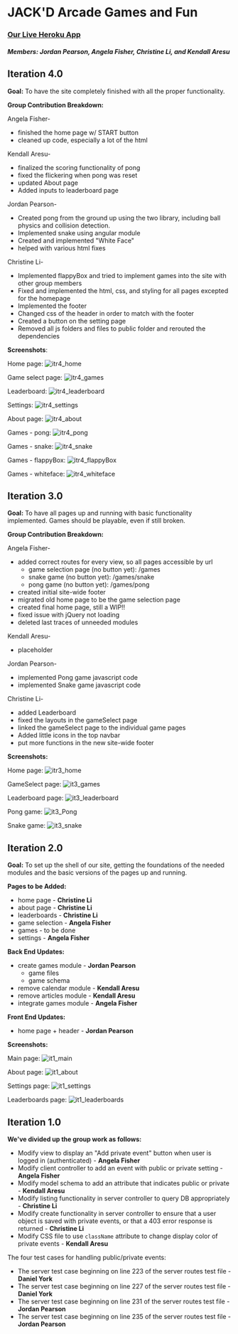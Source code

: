 # JACK'D Arcade Games and Fun


### [Our Live Heroku App](https://mysterious-brushlands-34136.herokuapp.com)
##### Members: Jordan Pearson, Angela Fisher, Christine Li, and Kendall Aresu



## Iteration 4.0

__Goal:__ To have the site completely finished with all the proper functionality.

__Group Contribution Breakdown:__

Angela Fisher-
- finished the home page w/ START button
- cleaned up code, especially a lot of the html

Kendall Aresu-
- finalized the scoring functionality of pong
- fixed the flickering when pong was reset
- updated About page
- Added inputs to leaderboard page

Jordan Pearson-
- Created pong from the ground up using the two library, including ball physics and collision detection.
- Implemented snake using angular module
- Created and implemented "White Face"
- helped with various html fixes

Christine Li-
- Implemented flappyBox and tried to implement games into the site with other group members
- Fixed and implemented the html, css, and styling for all pages excepted for the homepage
- Implemented the footer
- Changed css of the header in order to match with the footer
- Created a button on the setting page
- Removed all js folders and files to public folder and rerouted the dependencies

__Screenshots__:

Home page:
![itr4_home](/screenshots/iteration4/itr4_home.png)

Game select page:
![itr4_games](/screenshots/iteration4/itr4_games.png)

Leaderboard:
![itr4_leaderboard](/screenshots/iteration4/itr4_leaderboard.png)

Settings:
![itr4_settings](/screenshots/iteration4/itr4_settings.png)

About page:
![itr4_about](/screenshots/iteration4/itr4_about.png)

Games - pong:
![itr4_pong](/screenshots/iteration4/itr4_pong.png)

Games - snake:
![itr4_snake](/screenshots/iteration4/itr4_snake.png)

Games - flappyBox:
![itr4_flappyBox](/screenshots/iteration4/itr4_flappyBox.png)

Games - whiteface:
![itr4_whiteface](/screenshots/iteration4/itr4_whiteface.png)



## Iteration 3.0

__Goal:__ To have all pages up and running with basic functionality implemented. Games should be playable, even if still broken.

__Group Contribution Breakdown:__

Angela Fisher-
- added correct routes for every view, so all pages accessible by url
  - game selection page (no button yet): /games
  - snake game (no button yet): /games/snake
  - pong game (no button yet): /games/pong
- created initial site-wide footer
- migrated old home page to be the game selection page
- created final home page, still a WIP!!
- fixed issue with jQuery not loading
- deleted last traces of unneeded modules

Kendall Aresu-
- placeholder

Jordan Pearson-
- implemented Pong game javascript code
- implemented Snake game javascript code

Christine Li-
- added Leaderboard
- fixed the layouts in the gameSelect page
- linked the gameSelect page to the individual game pages
- Added little icons in the top navbar
- put more functions in the new site-wide footer

__Screenshots:__

Home page:
![itr3_home](/screenshots/iteration3/itr3_home.png)

GameSelect page:
![it3_games](/screenshots/iteration3/ite3_games.png)

Leaderboard page:
![it3_leaderboard](/screenshots/iteration3/itr3_leaderboard.png)

Pong game:
![it3_Pong](/screenshots/iteration3/itr3_Pong.png)

Snake game:
![it3_snake](/screenshots/iteration3/itr3_snake.png)



## Iteration 2.0

__Goal:__ To set up the shell of our site, getting the foundations of the needed modules and the basic versions of the pages up and running.

__Pages to be Added:__
- home page - **Christine Li**
- about page - **Christine Li**
- leaderboards - **Christine Li**
- game selection - **Angela Fisher**
- games - to be done
- settings - **Angela Fisher**

__Back End Updates:__
- create games module - **Jordan Pearson**
  - game files
  - game schema
- remove calendar module - **Kendall Aresu**
- remove articles module - **Kendall Aresu**
- integrate games module - **Angela Fisher**

__Front End Updates:__
- home page + header - **Jordan Pearson**


__Screenshots:__

Main page:
![it1_main](/screenshots/iteration1/it1_main.jpg)

About page:
![it1_about](/screenshots/iteration1/it1_about.png)

Settings page:
![it1_settings](/screenshots/iteration1/it1_settings.png)

Leaderboards page:
![it1_leaderboards](/screenshots/iteration1/it1_leaderboards.png)


## Iteration 1.0

__We've divided up the group work as follows:__
- Modify view to display an "Add private event" button when user is logged in (authenticated) - **Angela Fisher**
- Modify client controller to add an event with public or private setting - **Angela Fisher**
- Modify model schema to add an attribute that indicates public or private - **Kendall Aresu**
- Modify listing functionality in server controller to query DB appropriately - **Christine Li**
- Modify create functionality in server controller to ensure that a user object is saved with private events, or that a 403 error response is returned - **Christine Li**
- Modify CSS file to use `className` attribute to change display color of private events - **Kendall Aresu**

The four test cases for handling public/private events:
- The server test case beginning on line 223 of the server routes test file - **Daniel York**
- The server test case beginning on line 227 of the server routes test file - **Daniel York**
- The server test case beginning on line 231 of the server routes test file - **Jordan Pearson**
- The server test case beginning on line 235 of the server routes test file - **Jordan Pearson**
